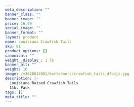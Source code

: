```yaml
---
meta_description: ""
banner_class: ""
banner_image: ""
price: 16.99
social_image: ""
banner_format: ""
layout: product
name: Louisiana Crawfish Tails
sku: 81
product_options: []
canonical: ""
weight__display_: 1 lb
banner_alt: ""
weight: 16
image: /v1628014981/kartchners/crawfish_tails_dfb4ji.jpg
description: |-
  Louisiana Raised Crawfish Tails
  1lb. Pack
tags: []
meta_title: ""
---
```


